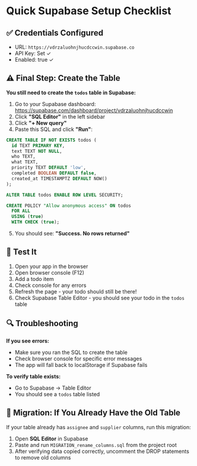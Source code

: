 # Quick Supabase Setup Checklist

## ✅ Credentials Configured
- URL: `https://vdrzaluohnjhucdccwin.supabase.co`
- API Key: Set ✓
- Enabled: true ✓

## ⚠️ Final Step: Create the Table

**You still need to create the `todos` table in Supabase:**

1. Go to your Supabase dashboard: https://supabase.com/dashboard/project/vdrzaluohnjhucdccwin
2. Click **"SQL Editor"** in the left sidebar
3. Click **"+ New query"** 
4. Paste this SQL and click **"Run"**:

```sql
CREATE TABLE IF NOT EXISTS todos (
  id TEXT PRIMARY KEY,
  text TEXT NOT NULL,
  who TEXT,
  what TEXT,
  priority TEXT DEFAULT 'low',
  completed BOOLEAN DEFAULT false,
  created_at TIMESTAMPTZ DEFAULT NOW()
);

ALTER TABLE todos ENABLE ROW LEVEL SECURITY;

CREATE POLICY "Allow anonymous access" ON todos
  FOR ALL
  USING (true)
  WITH CHECK (true);
```

5. You should see: **"Success. No rows returned"**

## 🧪 Test It

1. Open your app in the browser
2. Open browser console (F12)
3. Add a todo item
4. Check console for any errors
5. Refresh the page - your todo should still be there!
6. Check Supabase Table Editor - you should see your todo in the `todos` table

## 🔍 Troubleshooting

**If you see errors:**
- Make sure you ran the SQL to create the table
- Check browser console for specific error messages
- The app will fall back to localStorage if Supabase fails

**To verify table exists:**
- Go to Supabase → Table Editor
- You should see a `todos` table listed

## 🔄 Migration: If You Already Have the Old Table

If your table already has `assignee` and `supplier` columns, run this migration:

1. Open **SQL Editor** in Supabase
2. Paste and run `MIGRATION_rename_columns.sql` from the project root
3. After verifying data copied correctly, uncomment the DROP statements to remove old columns

